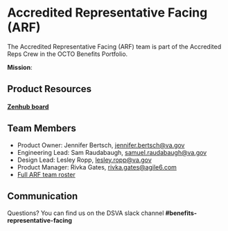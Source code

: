 # Accredited Representative Facing (ARF)

The Accredited Representative Facing (ARF) team is part of the Accredited Reps Crew in the OCTO Benefits Portfolio.

**Mission**:

## Product Resources

#### [Zenhub board](https://app.zenhub.com/workspaces/accredited-representative-facing-team-65453a97a9cc36069a2ad1d6/board)

## Team Members

- Product Owner: Jennifer Bertsch, jennifer.bertsch@va.gov
- Engineering Lead: Sam Raudabaugh, samuel.raudabaugh@va.gov
- Design Lead: Lesley Ropp, lesley.ropp@va.gov
- Product Manager: Rivka Gates, rivka.gates@agile6.com
- [Full ARF team roster](https://github.com/orgs/department-of-veterans-affairs/projects/947/views/4)

## Communication
Questions?  You can find us on the DSVA slack channel **#benefits-representative-facing**
